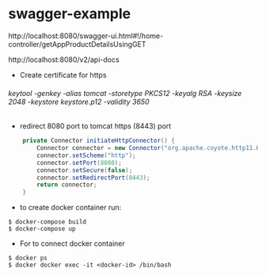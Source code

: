 # swagger-example

http://localhost:8080/swagger-ui.html#!/home-controller/getAppProductDetailsUsingGET

http://localhost:8080/v2/api-docs


* Create certificate for https 
###### keytool -genkey -alias tomcat -storetype PKCS12 -keyalg RSA -keysize 2048 -keystore keystore.p12 -validity 3650


* redirect 8080 port to tomcat https (8443) port

```java
    private Connector initiateHttpConnector() {
        Connector connector = new Connector("org.apache.coyote.http11.Http11NioProtocol");
        connector.setScheme("http");
        connector.setPort(8080);
        connector.setSecure(false);
        connector.setRedirectPort(8443);
        return connector;
    }
```

* to create docker container run: 
```jshelllanguage
$ docker-compose build
$ docker-compose up
```
* For to connect docker container 
```jshelllanguage
$ docker ps
$ docker docker exec -it <docker-id> /bin/bash
```
